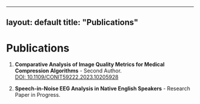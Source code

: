 <link rel="stylesheet" type="text/css" href="styles.css">

---
layout: default
title: "Publications"
---

# Publications

1. **Comparative Analysis of Image Quality Metrics for Medical Compression Algorithms** - Second Author.  
   [DOI: 10.1109/CONIT59222.2023.10205928](https://doi.org/10.1109/CONIT59222.2023.10205928)

2. **Speech-in-Noise EEG Analysis in Native English Speakers** - Research Paper in Progress.
